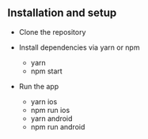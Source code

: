 ## Installation and setup

- Clone the repository
- Install dependencies via yarn or npm
  - yarn
  - npm start

- Run the app
  - yarn ios
  - npm run ios
  - yarn android
  - npm run android